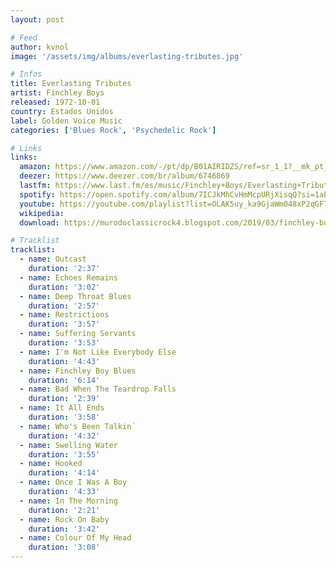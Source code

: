 ```yaml
---
layout: post

# Feed
author: kvnol
image: '/assets/img/albums/everlasting-tributes.jpg'

# Infos
title: Everlasting Tributes
artist: Finchley Boys
released: 1972-10-01
country: Estados Unidos
label: Golden Voice Music
categories: ['Blues Rock', 'Psychedelic Rock']

# Links
links:
  amazon: https://www.amazon.com/-/pt/dp/B01AIRIDZS/ref=sr_1_1?__mk_pt_BR=%C3%85M%C3%85%C5%BD%C3%95%C3%91&dchild=1&keywords=finchley+boys&qid=1615430536&sr=8-1
  deezer: https://www.deezer.com/br/album/6746869
  lastfm: https://www.last.fm/es/music/Finchley+Boys/Everlasting+Tributes
  spotify: https://open.spotify.com/album/7ICJkMhCvHmMcpURjXisqQ?si=1aETnFWZTkqo5ax3vP1G2g
  youtube: https://youtube.com/playlist?list=OLAK5uy_ka9GjaWm048xP2qGFTk-ZOlvUVN7UX69U
  wikipedia:
  download: https://murodoclassicrock4.blogspot.com/2019/03/finchley-boys-everlasting-tributes-1972.html

# Tracklist
tracklist:
  - name: Outcast
    duration: '2:37'
  - name: Echoes Remains
    duration: '3:02'
  - name: Deep Throat Blues
    duration: '2:57'
  - name: Restrictions
    duration: '3:57'
  - name: Suffering Servants
    duration: '3:53'
  - name: I'm Not Like Everybody Else
    duration: '4:43'
  - name: Finchley Boy Blues
    duration: '6:14'
  - name: Bad When The Teardrop Falls
    duration: '2:39'
  - name: It All Ends
    duration: '3:58'
  - name: Who's Been Talkin´
    duration: '4:32'
  - name: Swelling Water
    duration: '3:55'
  - name: Hooked
    duration: '4:14'
  - name: Once I Was A Boy
    duration: '4:33'
  - name: In The Morning
    duration: '2:21'
  - name: Rock On Baby
    duration: '3:42'
  - name: Colour Of My Head
    duration: '3:08'
---
```

